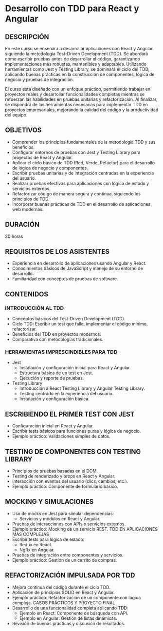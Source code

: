 # Desarrollo con TDD para React y Angular

## DESCRIPCIÓN

En este curso se enseñará a desarrollar aplicaciones con React y Angular siguiendo la metodología Test-Driven Development (TDD). Se abordará cómo escribir pruebas antes de desarrollar el código, garantizando implementaciones más robustas, mantenibles y adaptables. Utilizando herramientas como Jest y Testing Library, se dominará el ciclo del TDD, aplicando buenas prácticas en la construcción de componentes, lógica de negocio y pruebas de integración.

El curso está diseñado con un enfoque práctico, permitiendo trabajar en proyectos reales y desarrollar funcionalidades completas mientras se refuerzan las habilidades en pruebas unitarias y refactorización. Al finalizar, se dispondrá de las herramientas necesarias para implementar TDD en proyectos empresariales, mejorando la calidad del código y la productividad del equipo.

## OBJETIVOS

- Comprender los principios fundamentales de la metodología TDD y sus beneficios.
- Configurar entornos de pruebas con Jest y Testing Library para proyectos de React y Angular.
- Aplicar el ciclo básico de TDD (Red, Verde, Refactor) para el desarrollo de lógica de negocio y componentes.
- Escribir pruebas unitarias y de integración centradas en la experiencia del usuario.
- Realizar pruebas efectivas para aplicaciones con lógica de estado y servicios externos.
- Refactorizar código de manera segura y continua, siguiendo los principios de TDD.
- Incorporar buenas prácticas de TDD en el desarrollo de aplicaciones web modernas.

## DURACIÓN

30 horas

## REQUISITOS DE LOS ASISTENTES

- Experiencia en desarrollo de aplicaciones usando Angular y React.
- Conocimientos básicos de JavaScript y manejo de su entorno de desarrollo.
- Familiaridad con conceptos de pruebas de software.

## CONTENIDOS

### INTRODUCCIÓN AL TDD

- Conceptos básicos del Test-Driven Development (TDD).
- Ciclo TDD: Escribir un test que falle, implementar el código mínimo, refactorizar.
- Beneficios del TDD en proyectos modernos.
- Comparativa con metodologías tradicionales.

### HERRAMIENTAS IMPRESCINDIBLES PARA TDD

- Jest
  - Instalación y configuración inicial para React y Angular.
  - Estructura básica de un test en Jest.
  - Ejecución y reporte de pruebas.
- Testing Library
  - Introducción a React Testing Library y Angular Testing Library.
  - Testing centrado en la experiencia del usuario.
  - Instalación y configuración básica.

## ESCRIBIENDO EL PRIMER TEST CON JEST

- Configuración inicial en React y Angular.
- Escribir tests básicos para funciones puras y lógica de negocio.
- Ejemplo práctico: Validaciones simples de datos.

## TESTING DE COMPONENTES CON TESTING LIBRARY

- Principios de pruebas basadas en el DOM.
- Testing de renderizado y props en React y Angular.
- Interacción con eventos del usuario (clics, cambios, etc.).
- Ejemplo práctico: Componente de formulario básico.

## MOCKING Y SIMULACIONES

- Uso de mocks en Jest para simular dependencias:
  - Servicios y módulos en React y Angular.
- Pruebas de interacciones con APIs o servicios externos.
- Ejemplo práctico: Mocking de un servicio REST.
  TDD EN APLICACIONES MÁS COMPLEJAS
- Escribir tests para lógica de estado:
  - Redux en React.
  - NgRx en Angular.
- Pruebas de integración entre componentes y servicios.
- Ejemplo práctico: Gestión de un carrito de compras.

## REFACTORIZACIÓN IMPULSADA POR TDD

- Mejora continua del código durante el ciclo TDD.
- Aplicación de principios SOLID en React y Angular.
- Ejemplo práctico: Refactorización de un componente con lógica compleja.
  CASOS PRÁCTICOS Y PROYECTO FINAL
- Desarrollo de una funcionalidad completa aplicando TDD:
  - Ejemplo en React: Componente de búsqueda con API.
  - Ejemplo en Angular: Gestión de listas dinámicas.
- Revisión de buenas prácticas y discusión de resultados.
